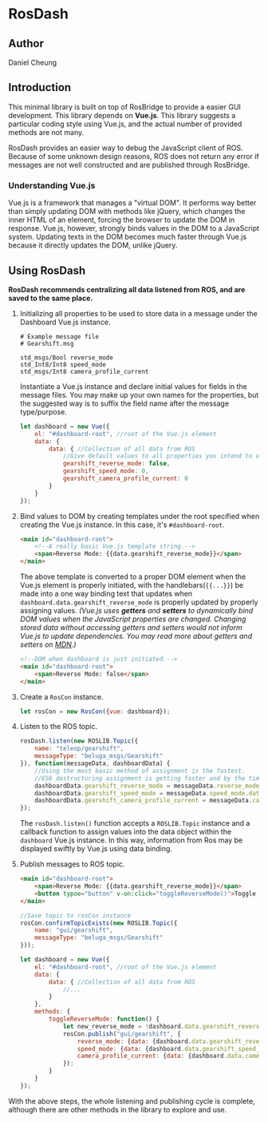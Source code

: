 # RosDash

## Author

Daniel Cheung

## Introduction

This minimal library is built on top of RosBridge to provide a easier GUI development. This library depends on **Vue.js**. This library suggests a particular coding style using Vue.js, and the actual number of provided methods are not many.

RosDash provides an easier way to debug the JavaScript client of ROS. Because of some unknown design reasons, ROS does not return any error if messages are not well constructed and are published through RosBridge.

### Understanding Vue.js

Vue.js is a framework that manages a "virtual DOM". It performs way better than simply updating DOM with methods like jQuery, which changes the inner HTML of an element, forcing the browser to update the DOM in response. Vue.js, however, strongly binds values in the DOM to a JavaScript system. Updating texts in the DOM becomes much faster through Vue.js because it directly updates the DOM, unlike jQuery.

## Using RosDash

**RosDash recommends centralizing all data listened from ROS, and are saved to the same place.** 

1. Initializing all properties to be used to store data in a message under the Dashboard Vue.js instance.
   ```
   # Example message file
   # Gearshift.msg

   std_msgs/Bool reverse_mode
   std_Int8/Int8 speed_mode
   std_msgs/Int8 camera_profile_current
   ```
   Instantiate a Vue.js instance and declare initial values for fields in the message files. You may make up your own names for the properties, but the suggested way is to suffix the field name after the message type/purpose.
   ```javascript
   let dashboard = new Vue({
       el: "#dashboard-root", //root of the Vue.js element
       data: {
           data: { //Collection of all data from ROS
               //Give default values to all properties you intend to use
               gearshift_reverse_mode: false,
               gearshift_speed_mode: 0,
               gearshift_camera_profile_current: 0
           }
       }
   });
   ```

2. Bind values to DOM by creating templates under the root specified when creating the Vue.js instance. In this case, it's `#dashboard-root`.
   ```html
   <main id="dashboard-root">
       <!--A really basic Vue.js template string.-->
       <span>Reverse Mode: {{data.gearshift_reverse_mode}}</span>
   </main>
   ```
   The above template is converted to a proper DOM element when the Vue.js element is properly initiated, with the handlebars(`{{...}}`) be made into a one way binding text that updates when `dashboard.data.gearshift_reverse_mode` is properly updated by properly assigning values. *(Vue.js uses **getters** and **setters** to dynamically bind DOM values when the JavaScript properties are changed. Changing stored data without accessing getters and setters would not inform Vue.js to update dependencies. You may read more about getters and setters on [MDN](https://developer.mozilla.org/en-US/docs/Web/JavaScript/Reference/Functions/set).)*

   ```HTML
   <!--DOM when dashboard is just initiated.-->
   <main id="dashboard-root">
       <span>Reverse Mode: false</span>
   </main>
   ```

3. Create a `RosCon` instance.

   ```javascript
   let rosCon = new RosCon({vue: dashboard});
   ```

4. Listen to the ROS topic.

   ```javascript
   rosDash.listen(new ROSLIB.Topic({
       name: "teleop/gearshift",
       messageType: "beluga_msgs/Gearshift"
   }), function(messageData, dashboardData) {
       //Using the most basic method of assignment is the fastest.
       //ES6 destructuring assignment is getting faster and by the time I'm writing this, it is quite similar to the speed of this method.
       dashboardData.gearshift_reverse_mode = messageData.reverse_mode.data;
       dashboardData.gearshift_speed_mode = messageData.speed_mode.data;
       dashboardData.gearshift_camera_profile_current = messageData.camera_profile_current.data;
   });
   ```

   The `rosDash.listen()` function accepts a `ROSLIB.Topic` instance and a callback function to assign values into the data object within the `dashboard` Vue.js instance. In this way, information from Ros may be displayed swiftly by Vue.js using data binding.

5. Publish messages to ROS topic.

   ```html
   <main id="dashboard-root">
       <span>Reverse Mode: {{data.gearshift_reverse_mode}}</span>
       <button typoe="button" v-on:click="toggleReverseMode()">Toggle reverse mode</button>
   </main>
   ```

   ```javascript
   //Save topic to rosCon instance
   rosCon.confirmTopicExists(new ROSLIB.Topic({
       name: "gui/gearshift",
       messageType: "beluga_msgs/Gearshift"
   }));

   let dashboard = new Vue({
       el: "#dashboard-root", //root of the Vue.js element
       data: {
           data: { //Collection of all data from ROS
               //...
           }
       },
       methods: {
           toggleReverseMode: function() {
               let new_reverse_mode = !dashboard.data.gearshift_reverse_mode;
               rosCon.publish("gui/gearshift", {
                   reverse_mode: {data: {dashboard.data.gearshift_reverse_mode = new_reverse_mode}},
                   speed_mode: {data: {dashboard.data.gearshift_speed_mode}},
                   camera_profile_current: {data: {dashboard.data.camera_profile_current}}
               });
           }
       }
   });
   ```

With the above steps, the whole listening and publishing cycle is complete, although there are other methods in the library to explore and use.